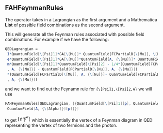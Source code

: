 ## FAHFeynmanRules

The operator takes in a Lagrangian as the first argument and a Mathematica **List** of possible field combinations as the second argument.

This will generate all the Feynman rules associated with possible field combinations. For example if we have the following:

```Mathematica
QEDLagrangian = 
 I*QuantumField[\[Psi]1]*GA[\[Mu]]* QuantumField[FCPartialD[\[Mu]], \[Psi]2] + 
 e*QuantumField[\[Psi]1]*GA[\[Mu]]*QuantumField[A, {\[Mu]}]* QuantumField[[Psi]2] - 
 m*QuantumField[\[Psi]1]*QuantumField[\[Psi]2] - 1/4*(QuantumField[FCPartialD[\[Mu]]
 , A, {\[Nu]}] - QuantumField[FCPartialD[\[Nu]], A, {\[Mu]}])
 *(QuantumField[FCPartialD[\[Mu]], A, {\[Nu]}]- QuantumField[FCPartialD[\[Nu]]
 , A, {\[Mu]}])
```

and we want to find out the Feynamn rule for `{\[Psi]1,\[Psi]2,A}` we will use 

```Mathematica
FAHFeynmanRules[QEDLagrangian, {{QuantumField[\[Psi]1][p], QuantumField[\[Psi]2][p],
 QuantumField[A, {\[Alpha]}][p]}}]
```

to get ![](FAHFeynRules1.png) which is essentially the vertex of a Feynman diagram in QED representing the vertex of two fermions and the photon.


